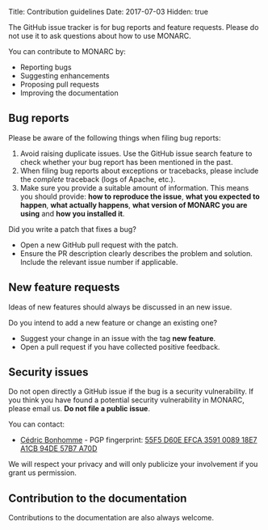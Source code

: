 Title: Contribution guidelines
Date: 2017-07-03
Hidden: true

The GitHub issue tracker is for bug reports and feature requests.
Please do not use it to ask questions about how to use MONARC.

You can contribute to MONARC by:

* Reporting bugs
* Suggesting enhancements
* Proposing pull requests
* Improving the documentation


## Bug reports

Please be aware of the following things when filing bug reports:

1. Avoid raising duplicate issues. Use the GitHub issue search feature
   to check whether your bug report has been mentioned in the past.
2. When filing bug reports about exceptions or tracebacks, please include the
   *complete* traceback (logs of Apache, etc.).
3. Make sure you provide a suitable amount of information. This
   means you should provide: **how to reproduce the issue**,
   **what you expected to happen**, **what actually happens**,
   **what version of MONARC you are using** and  **how you installed it**.

Did you write a patch that fixes a bug?

* Open a new GitHub pull request with the patch.
* Ensure the PR description clearly describes the problem and solution.
  Include the relevant issue number if applicable.


## New feature requests

Ideas of new features should always be discussed in an new issue.

Do you intend to add a new feature or change an existing one?

* Suggest your change in an issue with the tag **new feature**.
* Open a pull request if you have collected positive feedback.


## Security issues

Do not open directly a GitHub issue if the bug is a security vulnerability.
If you think you have found a potential security vulnerability in MONARC,
please email us. **Do not file a public issue**.

You can contact:

* [Cédric Bonhomme](mailto:cedric.bonhomme@circl.lu) - PGP fingerprint:
  [55F5 D60E EFCA 3591 0089 18E7 A1CB 94DE 57B7 A70D](http://pgp.circl.lu/pks/lookup?op=get&search=0xA1CB94DE57B7A70D)

We will respect your privacy and will only publicize your involvement if you
grant us permission.


## Contribution to the documentation

Contributions to the documentation are also always welcome.
